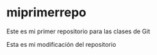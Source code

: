 # miprimerrepo
Este es mi primer repositorio para las clases de Git

Esta es mi modificación del repositorio
